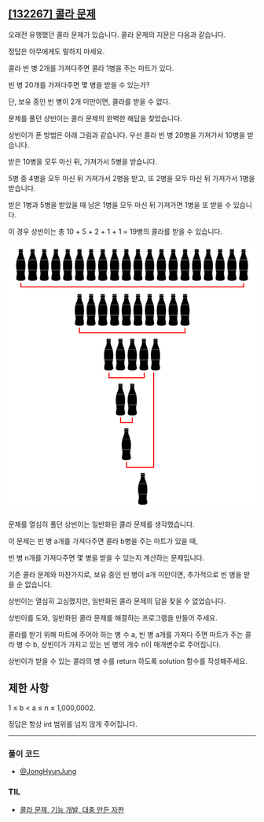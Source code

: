 ## [[132267] 콜라 문제](https://school.programmers.co.kr/learn/courses/30/lessons/132267)

오래전 유행했던 콜라 문제가 있습니다. 콜라 문제의 지문은 다음과 같습니다.

정답은 아무에게도 말하지 마세요.

콜라 빈 병 2개를 가져다주면 콜라 1병을 주는 마트가 있다. 

빈 병 20개를 가져다주면 몇 병을 받을 수 있는가?

단, 보유 중인 빈 병이 2개 미만이면, 콜라를 받을 수 없다.

문제를 풀던 상빈이는 콜라 문제의 완벽한 해답을 찾았습니다. 

상빈이가 푼 방법은 아래 그림과 같습니다. 우선 콜라 빈 병 20병을 가져가서 10병을 받습니다. 

받은 10병을 모두 마신 뒤, 가져가서 5병을 받습니다. 

5병 중 4병을 모두 마신 뒤 가져가서 2병을 받고, 또 2병을 모두 마신 뒤 가져가서 1병을 받습니다.

받은 1병과 5병을 받았을 때 남은 1병을 모두 마신 뒤 가져가면 1병을 또 받을 수 있습니다. 

이 경우 상빈이는 총 10 + 5 + 2 + 1 + 1 = 19병의 콜라를 받을 수 있습니다.

![alt text](image.png)

문제를 열심히 풀던 상빈이는 일반화된 콜라 문제를 생각했습니다. 

이 문제는 빈 병 a개를 가져다주면 콜라 b병을 주는 마트가 있을 때, 

빈 병 n개를 가져다주면 몇 병을 받을 수 있는지 계산하는 문제입니다. 

기존 콜라 문제와 마찬가지로, 보유 중인 빈 병이 a개 미만이면, 추가적으로 빈 병을 받을 순 없습니다. 

상빈이는 열심히 고심했지만, 일반화된 콜라 문제의 답을 찾을 수 없었습니다. 

상빈이를 도와, 일반화된 콜라 문제를 해결하는 프로그램을 만들어 주세요.

콜라를 받기 위해 마트에 주어야 하는 병 수 a, 빈 병 a개를 가져다 주면 마트가 주는 콜라 병 수 b, 상빈이가 가지고 있는 빈 병의 개수 n이 매개변수로 주어집니다. 

상빈이가 받을 수 있는 콜라의 병 수를 return 하도록 solution 함수를 작성해주세요.

## 제한 사항

1 ≤ b < a ≤ n ≤ 1,000,0002. 

정답은 항상 int 범위를 넘지 않게 주어집니다.

***

### 풀이 코드

- [@JongHyunJung](https://github.com/viaunixue/algorithm-study/blob/main/Programmers/132267/jjh.py)

### TIL

* [콜라 문제, 기능 개발, 대충 만든 자판](https://almond0115.tistory.com/entry/programmers-콜라-문제-기능-개발-대충-만든-자판)